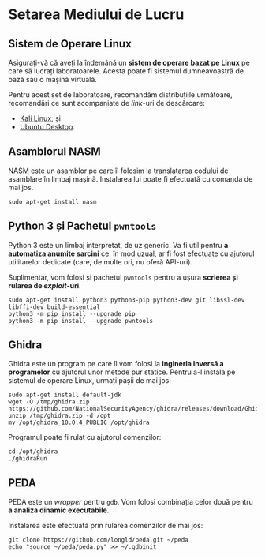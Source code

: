 # Setarea Mediului de Lucru

## Sistem de Operare Linux

Asigurați-vă că aveți la îndemână un **sistem de operare bazat pe Linux** pe care să lucrați laboratoarele. Acesta poate fi sistemul dumneavoastră de bază sau o mașină virtuală.

Pentru acest set de laboratoare, recomandăm distribuțiile următoare, recomandări ce sunt acompaniate de *link*-uri de descărcare:
- [Kali Linux](https://www.kali.org/get-kali); și
- [Ubuntu Desktop](https://ubuntu.com/download/desktop).

## Asamblorul NASM

NASM este un asamblor pe care îl folosim la translatarea codului de asamblare în limbaj mașină. Instalarea lui poate fi efectuată cu comanda de mai jos.

```
sudo apt-get install nasm
```

## Python 3 și Pachetul `pwntools`

Python 3 este un limbaj interpretat, de uz generic. Va fi util pentru **a automatiza anumite sarcini** ce, în mod uzual, ar fi fost efectuate cu ajutorul utilitarelor dedicate (care, de multe ori, nu oferă API-uri).

Suplimentar, vom folosi și pachetul `pwntools` pentru a ușura **scrierea și rularea de *exploit*-uri**.

```
sudo apt-get install python3 python3-pip python3-dev git libssl-dev libffi-dev build-essential
python3 -m pip install --upgrade pip
python3 -m pip install --upgrade pwntools
```

## Ghidra

Ghidra este un program pe care îl vom folosi la **ingineria inversă a programelor** cu ajutorul unor metode pur statice. Pentru a-l instala pe sistemul de operare Linux, urmați pașii de mai jos:

```
sudo apt-get install default-jdk
wget -O /tmp/ghidra.zip https://github.com/NationalSecurityAgency/ghidra/releases/download/Ghidra_10.0.4_build/ghidra_10.0.4_PUBLIC_20210928.zip
unzip /tmp/ghidra.zip -d /opt
mv /opt/ghidra_10.0.4_PUBLIC /opt/ghidra
```

Programul poate fi rulat cu ajutorul comenzilor:

```
cd /opt/ghidra
./ghidraRun
```

## PEDA

PEDA este un *wrapper* pentru `gdb`. Vom folosi combinația celor două pentru **a analiza dinamic executabile**.

Instalarea este efectuată prin rularea comenzilor de mai jos:

```
git clone https://github.com/longld/peda.git ~/peda
echo "source ~/peda/peda.py" >> ~/.gdbinit
```